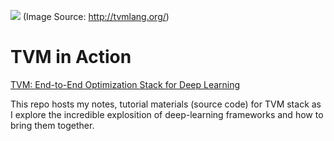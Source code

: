 ![](http://tvmlang.org/images/main/stack_tvmlang.png) (Image Source: http://tvmlang.org/)

# TVM in Action

[TVM: End-to-End Optimization Stack for Deep Learning](https://github.com/dmlc/tvm)

This repo hosts my notes, tutorial materials (source code) for TVM stack as I explore the incredible explosition of deep-learning frameworks and how to bring them together. 

